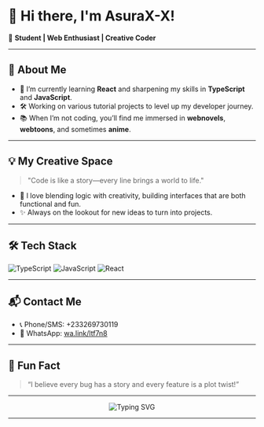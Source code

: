 # 👋 Hi there, I'm AsuraX-X!

🌱 **Student | Web Enthusiast | Creative Coder**

---

## 🎨 About Me

- 🚀 I’m currently learning **React** and sharpening my skills in **TypeScript** and **JavaScript**.
- 🛠️ Working on various tutorial projects to level up my developer journey.
- 📚 When I’m not coding, you’ll find me immersed in **webnovels**, **webtoons**, and sometimes **anime**.

---

## 💡 My Creative Space

> "Code is like a story—every line brings a world to life."

- 🌈 I love blending logic with creativity, building interfaces that are both functional and fun.
- ✨ Always on the lookout for new ideas to turn into projects.

---

## 🛠️ Tech Stack

![TypeScript](https://img.shields.io/badge/typescript-3178C6?style=flat&logo=typescript&logoColor=white)
![JavaScript](https://img.shields.io/badge/javascript-F7DF1E?style=flat&logo=javascript&logoColor=black)
![React](https://img.shields.io/badge/react-61DAFB?style=flat&logo=react&logoColor=black)

---

## 📬 Contact Me

- 📞 Phone/SMS: +233269730119
- 💬 WhatsApp: [wa.link/ltf7n8](https://wa.link/ltf7n8)

---

## 🌟 Fun Fact

> “I believe every bug has a story and every feature is a plot twist!”

---

<p align="center">
  <img src="https://readme-typing-svg.demolab.com?font=Fira+Code&duration=4000&pause=500&center=true&vCenter=true&width=480&lines=Webnovel+Reader+%F0%9F%93%9A;Webtoon+Enthusiast+%F0%9F%8E%A8;Anime+Explorer+%F0%9F%A5%B9;Coding+my+own+adventure...+%F0%9F%A7%AA" alt="Typing SVG" />
</p>

---

<!--
✨ Let's code creatively!
-->
